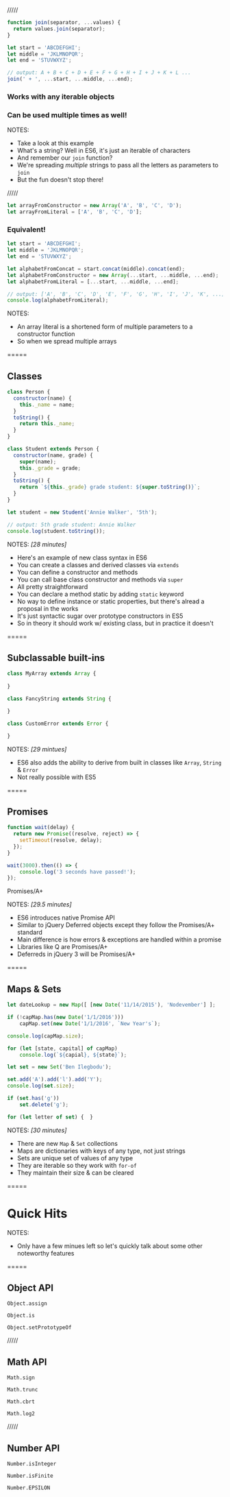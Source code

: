 /////

```js
function join(separator, ...values) {
  return values.join(separator);
}

let start = 'ABCDEFGHI';
let middle = 'JKLMNOPQR';
let end = 'STUVWXYZ';

// output: A + B + C + D + E + F + G + H + I + J + K + L ...
join(' + ', ...start, ...middle, ...end);
```

### Works with any iterable objects
### Can be used multiple times as well!  <!-- .element: class="fragment" -->

NOTES:
- Take a look at this example
- What's a string? Well in ES6, it's just an iterable of characters
- And remember our `join` function?
- We're spreading _multiple_ strings to pass all the letters as parameters to `join`
- But the fun doesn't stop there!

/////

```js
let arrayFromConstructor = new Array('A', 'B', 'C', 'D');
let arrayFromLiteral = ['A', 'B', 'C', 'D'];
```

### Equivalent!

```js
let start = 'ABCDEFGHI';
let middle = 'JKLMNOPQR';
let end = 'STUVWXYZ';

let alphabetFromConcat = start.concat(middle).concat(end);
let alphabetFromConstructor = new Array(...start, ...middle, ...end);
let alphabetFromLiteral = [...start, ...middle, ...end];

// output: ['A', 'B', 'C', 'D', 'E', 'F', 'G', 'H', 'I', 'J', 'K', ...]
console.log(alphabetFromLiteral);
``` 
<!-- .element: class="fragment" -->

NOTES:
- An array literal is a shortened form of multiple parameters to a constructor function
- So when we spread multiple arrays 

=====

## Classes

```js
class Person {
  constructor(name) {
    this._name = name;
  }
  toString() {
    return this._name;  
  }
}
```

```js
class Student extends Person {
  constructor(name, grade) {
    super(name);
    this._grade = grade;
  }
  toString() {
    return `${this._grade} grade student: ${super.toString()}`;
  }
}
```

```js
let student = new Student('Annie Walker', '5th');

// output: 5th grade student: Annie Walker
console.log(student.toString()); 
```

NOTES:
_[28 minutes]_

- Here's an example of new class syntax in ES6
- You can create a classes and derived classes via `extends`
- You can define a constructor and methods
- You can call base class constructor and methods via `super`
- All pretty straightforward
- You can declare a method static by adding `static` keyword
- No way to define instance or static properties, but there's alread a proposal in the works
- It's just syntactic sugar over prototype constructors in ES5
- So in theory it should work w/ existing class, but in practice it doesn't

=====

## Subclassable built-ins

```js
class MyArray extends Array {
  
}
```

```js
class FancyString extends String {

}
```

```js
class CustomError extends Error {

}
```

NOTES:
_[29 mintues]_

- ES6 also adds the ability to derive from built in classes like `Array`, `String` & `Error`
- Not really possible with ES5

=====

## Promises

```js
function wait(delay) {
  return new Promise((resolve, reject) => {
    setTimeout(resolve, delay);
  });
}

wait(3000).then(() => {
    console.log('3 seconds have passed!');
});
```

Promises/A+

NOTES:
_[29.5 minutes]_

- ES6 introduces native Promise API
- Similar to jQuery Deferred objects except they follow the Promises/A+ standard
- Main difference is how errors & exceptions are handled within a promise
- Libraries like Q are Promises/A+
- Deferreds in jQuery 3 will be Promises/A+

=====

## Maps & Sets

```js
let dateLookup = new Map([ [new Date('11/14/2015'), 'Nodevember'] ];

if (!capMap.has(new Date('1/1/2016')))
    capMap.set(new Date('1/1/2016', `New Year's`);

console.log(capMap.size);

for (let [state, capital] of capMap)
    console.log(`${capial}, ${state}`);  
```

```js
let set = new Set('Ben Ilegbodu');

set.add('A').add('l').add('Y');
console.log(set.size);

if (set.has('g'))
    set.delete('g');

for (let letter of set) {  }
```

NOTES:
_[30 minutes]_

- There are new `Map` & `Set` collections
- Maps are dictionaries with keys of any type, not just strings
- Sets are unique set of values of any type
- They are iterable so they work with `for-of`
- They maintain their size & can be cleared

=====

# Quick Hits

NOTES:
- Only have a few minues left so let's quickly talk about some other noteworthy features

=====

## Object API

`Object.assign`

`Object.is`

`Object.setPrototypeOf`

/////

## Math API

`Math.sign`

`Math.trunc`

`Math.cbrt`

`Math.log2`

/////

## Number API

`Number.isInteger`

`Number.isFinite`

`Number.EPSILON`


